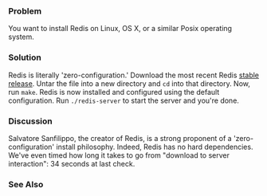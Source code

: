 <!--
name: install-with-make
version : "0.9"
title : "Install Redis With Make"
description: "Part of the Redis Cookbook, http://www.rediscookbook.org"
homepage : "http://www.rediscookbook.org"
author : "Ted Nyman"
license : "CC Attribution Share Alike 3.0"
-->

<!-- @section -->

### Problem

You want to install Redis on Linux, OS X, or a similar Posix operating system.

### Solution

Redis is literally 'zero-configuration.' Download the most recent Redis [stable release](http://code.google.com/p/redis/).
Untar the file into a new directory and `cd` into that directory. Now, run `make`. Redis
is now installed and configured using the default configuration. Run `./redis-server`
to start the server and you're done.

### Discussion

Salvatore Sanfilippo, the creator of Redis, is a strong proponent of a 'zero-configuration'
install philosophy. Indeed, Redis has no hard dependencies. We've even timed how long it takes
to go from "download to server interaction": 34 seconds at last check.

### See Also
